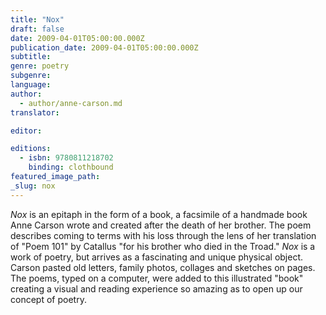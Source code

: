 ```yaml
---
title: "Nox"
draft: false
date: 2009-04-01T05:00:00.000Z
publication_date: 2009-04-01T05:00:00.000Z
subtitle:
genre: poetry
subgenre:
language:
author:
  - author/anne-carson.md
translator:

editor:

editions:
  - isbn: 9780811218702
    binding: clothbound
featured_image_path:
_slug: nox
---
```


_Nox_ is an epitaph in the form of a book, a facsimile of a handmade book Anne Carson wrote and created after the death of her brother. The poem describes coming to terms with his loss through the lens of her translation of "Poem 101" by Catallus "for his brother who died in the Troad." _Nox_ is a work of poetry, but arrives as a fascinating and unique physical object. Carson pasted old letters, family photos, collages and sketches on pages. The poems, typed on a computer, were added to this illustrated "book" creating a visual and reading experience so amazing as to open up our concept of poetry.

